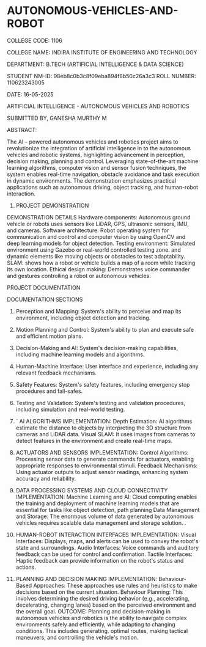 # AUTONOMOUS-VEHICLES-AND-ROBOT
COLLEGE CODE: 1106


COLLEGE NAME: INDIRA INSTITUTE OF ENGINEERING AND TECHNOLOGY


DEPARTMENT: B.TECH (ARTIFICIAL INTELLIGENCE & DATA SCIENCE)


STUDENT NM-ID: 98eb8c0b3c8f09eba894f8b50c26a3c3
ROLL NUMBER: 110623243005


DATE: 16-05-2025

ARTIFICIAL INTELLIGENCE - AUTONOMOUS VEHICLES AND ROBOTICS

SUBMITTED BY,
    GANESHA MURTHY  M


ABSTRACT:

The AI – powered autonomous vehicles and robotics project aims to revolutionize the integration of artificial intelligence in to the autonomous vehicles and robotic systems, highlighting advancement in perception, decision making, planning and control. Leveraging state-of-the-art machine learning algorithms, computer vision and sensor fusion techniques, the system enables real-time navigation, obstacle avoidance and task execution in dynamic environments. The demonstration emphasizes practical applications such as autonomous driving, object tracking, and human-robot interaction. 

1.	PROJECT DEMONSTRATION

DEMONSTRATION DETAILS
Hardware components: Autonomous ground vehicle or robots uses sensors like LiDAR, GPS, ultrasonic sensors, IMU, and cameras.
Software architecture: Robot operating system for communication and control and computer vision by using OpenCV and deep learning models for object detection.
Testing environment: Simulated environment using Gazebo or real-world controlled testing zone. and dynamic elements like moving objects or obstacles to test adaptability.
SLAM: shows how a robot or vehicle builds a map of a room while tracking its own location.
Ethical design making: Demonstrates voice commander and gestures controlling a robot or autonomous vehicles.

PROJECT DOCUMENTATION

DOCUMENTATION SECTIONS
1.	Perception and Mapping: System's ability to perceive and map its environment, including object detection and tracking.
2.	 Motion Planning and Control: System's ability to plan and execute safe and efficient motion plans.
3.	 Decision-Making and AI: System's decision-making capabilities, including machine learning models and algorithms.
4.	 Human-Machine Interface: User interface and experience, including any relevant feedback mechanisms.
5.	 Safety Features: System's safety features, including emergency stop procedures and fail-safes.
6.	 Testing and Validation: System's testing and validation procedures, including simulation and real-world testing.

1.	` AI ALGORITHMS
IMPLEMENTATION:
Depth Estimation: AI algorithms estimate the distance to objects by interpreting the 3D structure from cameras and LiDAR data.
Visual SLAM: It uses images from cameras to detect features in the environment and create real-time maps.

2.	  ACTUATORS AND SENSORS
IMPLEMENTATION:
 	Control Algorithms: Processing sensor data to generate commands for actuators, enabling appropriate responses to environmental stimuli.
Feedback Mechanisms: Using actuator outputs to adjust sensor readings, enhancing system accuracy and reliability.

3.	  DATA PROCESSING SYSTEMS AND CLOUD CONNECTIVITY
IMPLEMENTATION:
Machine Learning and AI: Cloud computing enables the training and deployment of machine learning models that are essential for tasks like object detection, path planning
Data Management and Storage: The enormous volume of data generated by autonomous vehicles requires scalable data management and storage solution.
.
4.	HUMAN-ROBOT INTERACTION INTERFACES
IMPLEMENTATION: 
Visual Interfaces: Displays, maps, and alerts can be used to convey the robot's state and surroundings. 
Audio Interfaces: Voice commands and auditory feedback can be used for control and confirmation. 
Tactile Interfaces: Haptic feedback can provide information on the robot's status and actions. 
5.	 PLANNING AND DECISION MAKING
IMPLEMENTATION:
Behaviour-Based Approaches: These approaches use rules and heuristics to make decisions based on the current situation. 
Behaviour Planning: This involves determining the desired driving behavior (e.g., accelerating, decelerating, changing lanes) based on the perceived environment and the overall goal.
OUTCOME:
Planning and decision-making in autonomous vehicles and robotics is the ability to navigate complex environments safely and efficiently, while adapting to changing conditions. This includes generating. optimal routes, making tactical maneuvers, and controlling the vehicle's motion.
 

